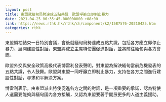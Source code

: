 ```yaml
---
layout: post
title: 東盟就緬甸局勢達成五點共識　歐盟呼籲立即制止暴力
date: 2021-04-25 06:35:45.000000000 +08:00
link: https://news.rthk.hk/rthk/ch/component/k2/1587576-20210425.htm
categories: rthk
---
```


東盟領袖結束一日特別會議，會後就緬甸局勢達成五點共識，包括各方應立即停止暴力、展開建設性對話，東盟將成立主席特使團促進對話，並將前往緬甸與各方會商。

歐盟外交與安全政策高級代表博雷利發表聲明，對東盟為解決緬甸當前危機發表的五點共識，令人鼓舞。歐盟與東盟一同呼籲立即制止暴力，支持在各方之間進行建設性對話，尋求和平解決方案。

博雷利表示，由東盟派出特使促進各方之間的對話，是一項重要的承諾，認為特使人選需要能夠與緬甸國內各方接觸，又認為東盟要著手開展更多的人道主義援助。
